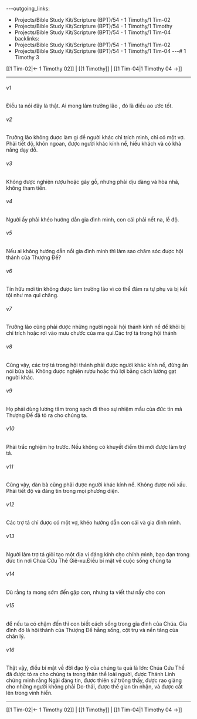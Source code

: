 ---outgoing_links:
  - Projects/Bible Study Kit/Scripture (BPT)/54 - 1 Timothy/1 Tim-02
  - Projects/Bible Study Kit/Scripture (BPT)/54 - 1 Timothy/1 Timothy
  - Projects/Bible Study Kit/Scripture (BPT)/54 - 1 Timothy/1 Tim-04
backlinks:
  - Projects/Bible Study Kit/Scripture (BPT)/54 - 1 Timothy/1 Tim-02
  - Projects/Bible Study Kit/Scripture (BPT)/54 - 1 Timothy/1 Tim-04
---# 1 Timothy 3

[[1 Tim-02|← 1 Timothy 02]] | [[1 Timothy]] | [[1 Tim-04|1 Timothy 04 →]]
***



###### v1 
Điều ta nói đây là thật. Ai mong làm trưởng lão , đó là điều ao ước tốt. 

###### v2 
Trưởng lão không được làm gì để người khác chỉ trích mình, chỉ có một vợ. Phải tiết độ, khôn ngoan, được người khác kính nể, hiếu khách và có khả năng dạy dỗ. 

###### v3 
Không được nghiện rượu hoặc gây gỗ, nhưng phải dịu dàng và hòa nhã, không tham tiền. 

###### v4 
Người ấy phải khéo hướng dẫn gia đình mình, con cái phải nết na, lễ độ. 

###### v5 
Nếu ai không hướng dẫn nổi gia đình mình thì làm sao chăm sóc được hội thánh của Thượng Đế? 

###### v6 
Tín hữu mới tin không được làm trưởng lão vì có thể đâm ra tự phụ và bị kết tội như ma quỉ chăng. 

###### v7 
Trưởng lão cũng phải được những người ngoài hội thánh kính nể để khỏi bị chỉ trích hoặc rơi vào mưu chước của ma quỉ.Các trợ tá trong hội thánh 

###### v8 
Cũng vậy, các trợ tá trong hội thánh phải được người khác kính nể, đừng ăn nói bừa bãi. Không được nghiện rượu hoặc thủ lợi bằng cách lường gạt người khác. 

###### v9 
Họ phải dùng lương tâm trong sạch đi theo sự nhiệm mầu của đức tin mà Thượng Đế đã tỏ ra cho chúng ta. 

###### v10 
Phải trắc nghiệm họ trước. Nếu không có khuyết điểm thì mới được làm trợ tá. 

###### v11 
Cũng vậy, đàn bà cũng phải được người khác kính nể. Không được nói xấu. Phải tiết độ và đáng tin trong mọi phương diện. 

###### v12 
Các trợ tá chỉ được có một vợ, khéo hướng dẫn con cái và gia đình mình. 

###### v13 
Người làm trợ tá giỏi tạo một địa vị đáng kính cho chính mình, bạo dạn trong đức tin nơi Chúa Cứu Thế Giê-xu.Điều bí mật về cuộc sống chúng ta 

###### v14 
Dù rằng ta mong sớm đến gặp con, nhưng ta viết thư nầy cho con 

###### v15 
để nếu ta có chậm đến thì con biết cách sống trong gia đình của Chúa. Gia đình đó là hội thánh của Thượng Đế hằng sống, cột trụ và nền tảng của chân lý. 

###### v16 
Thật vậy, điều bí mật về đời đạo lý của chúng ta quả là lớn: Chúa Cứu Thế đã được tỏ ra cho chúng ta trong thân thể loài người, được Thánh Linh chứng minh rằng Ngài đáng tin, được thiên sứ trông thấy, được rao giảng cho những người không phải Do-thái, được thế gian tin nhận, và được cất lên trong vinh hiển.

***
[[1 Tim-02|← 1 Timothy 02]] | [[1 Timothy]] | [[1 Tim-04|1 Timothy 04 →]]
